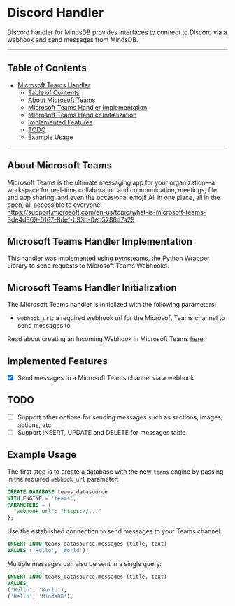 # Discord Handler

Discord handler for MindsDB provides interfaces to connect to Discord via a webhook and send messages from MindsDB.

---

## Table of Contents

- [Microsoft Teams Handler](#microsoft-teams-handler)
  - [Table of Contents](#table-of-contents)
  - [About Microsoft Teams](#about-microsoft-teams)
  - [Microsoft Teams Handler Implementation](#microsoft-teams-handler-implementation)
  - [Microsoft Teams Handler Initialization](#microsoft-teams-handler-initialization)
  - [Implemented Features](#implemented-features)
  - [TODO](#todo)
  - [Example Usage](#example-usage)

---

## About Microsoft Teams

Microsoft Teams is the ultimate messaging app for your organization—a workspace for real-time collaboration and communication, meetings, file and app sharing, and even the occasional emoji! All in one place, all in the open, all accessible to everyone.
<br>
https://support.microsoft.com/en-us/topic/what-is-microsoft-teams-3de4d369-0167-8def-b93b-0eb5286d7a29

## Microsoft Teams Handler Implementation

This handler was implemented using [pymsteams](https://pypi.org/project/pymsteams/), the Python Wrapper Library to send requests to Microsoft Teams Webhooks.

## Microsoft Teams Handler Initialization

The Microsoft Teams handler is initialized with the following parameters:

- `webhook_url`: a required webhook url for the Microsoft Teams channel to send messages to

Read about creating an Incoming Webhook in Microsoft Teams [here](https://learn.microsoft.com/en-us/microsoftteams/platform/webhooks-and-connectors/how-to/add-incoming-webhook?tabs=dotnet).

## Implemented Features

- [x] Send messages to a Microsoft Teams channel via a webhook

## TODO

- [ ] Support other options for sending messages such as sections, images, actions, etc.
- [ ] Support INSERT, UPDATE and DELETE for messages table

## Example Usage

The first step is to create a database with the new `teams` engine by passing in the required `webhook_url` parameter:

~~~~sql
CREATE DATABASE teams_datasource
WITH ENGINE = 'teams',
PARAMETERS = {
  "webhook_url": "https://..."
};
~~~~

Use the established connection to send messages to your Teams channel:

~~~~sql
INSERT INTO teams_datasource.messages (title, text)
VALUES ('Hello', 'World');
~~~~

Multiple messages can also be sent in a single query:

~~~~sql
INSERT INTO teams_datasource.messages (title, text)
VALUES 
('Hello', 'World'),
('Hello', 'MindsDB');
~~~~
